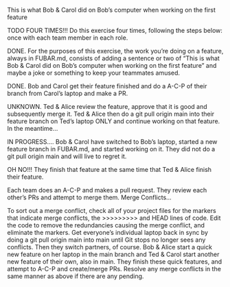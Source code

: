 

This is what Bob & Carol did on Bob’s computer when working on the first feature

TODO FOUR TIMES!!!
Do this exercise four times, following the steps below: once with each team member in each role.

DONE.
For the purposes of this exercise, the work you’re doing on a feature, always in FUBAR.md, consists of adding a sentence or two of “This is what Bob & Carol did on Bob’s computer when working on the first feature” and maybe a joke or something to keep your teammates amused.

DONE.
Bob and Carol get their feature finished and do a A-C-P of their branch from Carol’s laptop and make a PR.

UNKNOWN.
Ted & Alice review the feature, approve that it is good and subsequently merge it.
Ted & Alice then do a git pull origin main into their feature branch on Ted’s laptop ONLY and continue working on that feature.
In the meantime…

IN PROGRESS....
Bob & Carol have switched to Bob’s laptop, started a new feature branch in FUBAR.md, and started working on it. They did not do a git pull origin main and will live to regret it.

OH NO!!!
They finish that feature at the same time that Ted & Alice finish their feature.


Each team does an A-C-P and makes a pull request.
They review each other’s PRs and attempt to merge them.
Merge Conflicts…

To sort out a merge conflict, check all of your project files for the markers that indicate merge conflicts, the >>>>>>>>> and HEAD lines of code. Edit the code to remove the redundancies causing the merge conflict, and eliminate the markers.
Get everyone’s individual laptop back in sync by doing a git pull origin main into main until Git stops no longer sees any conflicts.
Then they switch partners, of course. Bob & Alice start a quick new feature on her laptop in the main branch and Ted & Carol start another new feature of their own, also in main.
They finish these quick features, and attempt to A-C-P and create/merge PRs.
Resolve any merge conflicts in the same manner as above if there are any pending.